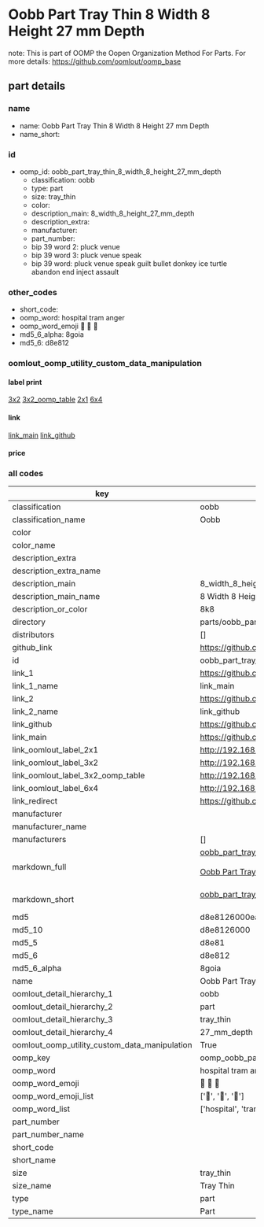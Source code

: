 # Oobb Part Tray Thin 8 Width 8 Height 27 mm Depth  

note: This is part of OOMP the Oopen Organization Method For Parts. For more details: https://github.com/oomlout/oomp_base

##  part details
  







### name
* name: Oobb Part Tray Thin 8 Width 8 Height 27 mm Depth
* name_short: 
### id
* oomp_id: oobb_part_tray_thin_8_width_8_height_27_mm_depth
  * classification: oobb
  * type: part
  * size: tray_thin
  * color: 
  * description_main: 8_width_8_height_27_mm_depth
  * description_extra: 
  * manufacturer: 
  * part_number: 
  * bip 39 word 2: pluck venue
  * bip 39 word 3: pluck venue speak
  * bip 39 word: pluck venue speak guilt bullet donkey ice turtle abandon end inject assault

### other_codes
* short_code: 
* oomp_word: hospital tram anger
* oomp_word_emoji :hospital: :tram: :anger:
* md5_6_alpha: 8goia
* md5_6: d8e812






### oomlout_oomp_utility_custom_data_manipulation
#### label print
[3x2](http://192.168.1.245:1112/?label=oomp%208goia)
[3x2_oomp_table](http://192.168.1.108:1112/?label=oomp%208goia)
[2x1](http://192.168.1.242:1112/?label=oomp%208goia)
[6x4](http://192.168.1.55:1112/?label=oomp%208goia)    

#### link

[link_main](https://github.com/oomlout/oomlout_oomp_version_1_messy/tree/main/parts/oobb_part_tray_thin_8_width_8_height_27_mm_depth) [link_github](https://github.com/oomlout/oomlout_oomp_version_1_messy/tree/main/parts/oobb_part_tray_thin_8_width_8_height_27_mm_depth)                             

#### price







### all codes 
| key | value |  
| --- | --- |  
| classification | oobb |  
| classification_name | Oobb |  
| color |  |  
| color_name |  |  
| description_extra |  |  
| description_extra_name |  |  
| description_main | 8_width_8_height_27_mm_depth |  
| description_main_name | 8 Width 8 Height 27 mm Depth |  
| description_or_color | 8k8 |  
| directory | parts/oobb_part_tray_thin_8_width_8_height_27_mm_depth |  
| distributors | [] |  
| github_link | https://github.com/oomlout/oomlout_oomp_part_src/tree/main/parts/oobb_part_tray_thin_8_width_8_height_27_mm_depth |  
| id | oobb_part_tray_thin_8_width_8_height_27_mm_depth |  
| link_1 | https://github.com/oomlout/oomlout_oomp_version_1_messy/tree/main/parts/oobb_part_tray_thin_8_width_8_height_27_mm_depth |  
| link_1_name | link_main |  
| link_2 | https://github.com/oomlout/oomlout_oomp_version_1_messy/tree/main/parts/oobb_part_tray_thin_8_width_8_height_27_mm_depth |  
| link_2_name | link_github |  
| link_github | https://github.com/oomlout/oomlout_oomp_version_1_messy/tree/main/parts/oobb_part_tray_thin_8_width_8_height_27_mm_depth |  
| link_main | https://github.com/oomlout/oomlout_oomp_version_1_messy/tree/main/parts/oobb_part_tray_thin_8_width_8_height_27_mm_depth |  
| link_oomlout_label_2x1 | http://192.168.1.242:1112/?label=oomp%208goia |  
| link_oomlout_label_3x2 | http://192.168.1.245:1112/?label=oomp%208goia |  
| link_oomlout_label_3x2_oomp_table | http://192.168.1.108:1112/?label=oomp%208goia |  
| link_oomlout_label_6x4 | http://192.168.1.55:1112/?label=oomp%208goia |  
| link_redirect | https://github.com/oomlout/oomlout_oomp_version_1_messy/tree/main/parts/oobb_part_tray_thin_8_width_8_height_27_mm_depth |  
| manufacturer |  |  
| manufacturer_name |  |  
| manufacturers | [] |  
| markdown_full | [oobb_part_tray_thin_8_width_8_height_27_mm_depth](none)<br>[](none)<br>[Oobb Part Tray Thin 8 Width 8 Height 27 Mm Depth](none)<br><br> |  
| markdown_short | [oobb_part_tray_thin_8_width_8_height_27_mm_depth](none)<br><br> |  
| md5 | d8e8126000eaee05048f167ba1bc9d35 |  
| md5_10 | d8e8126000 |  
| md5_5 | d8e81 |  
| md5_6 | d8e812 |  
| md5_6_alpha | 8goia |  
| name | Oobb Part Tray Thin 8 Width 8 Height 27 mm Depth |  
| oomlout_detail_hierarchy_1 | oobb |  
| oomlout_detail_hierarchy_2 | part |  
| oomlout_detail_hierarchy_3 | tray_thin |  
| oomlout_detail_hierarchy_4 | 27_mm_depth |  
| oomlout_oomp_utility_custom_data_manipulation | True |  
| oomp_key | oomp_oobb_part_tray_thin_8_width_8_height_27_mm_depth |  
| oomp_word | hospital tram anger |  
| oomp_word_emoji | :hospital: :tram: :anger: |  
| oomp_word_emoji_list | [':hospital:', ':tram:', ':anger:'] |  
| oomp_word_list | ['hospital', 'tram', 'anger'] |  
| part_number |  |  
| part_number_name |  |  
| short_code |  |  
| short_name |  |  
| size | tray_thin |  
| size_name | Tray Thin |  
| type | part |  
| type_name | Part |  
